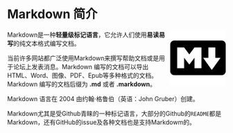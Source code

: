 # Markdown 简介

<img src="images/0-1.png" align="right" alt="Arduino logo"/>

Markdown是一种**轻量级标记语言**，它允许人们使用**易读易写**的纯文本格式编写文档。

当前许多网站都广泛使用Markdown来撰写帮助文档或是用于论坛上发表消息。Markdown 编写的文档可以导出HTML、Word、图像、PDF、Epub等多种格式的文档。Markdown 编写的文档后缀为 **.md** 或者 **.markdown**。

Markdown 语言在 2004 由约翰·格鲁伯（英语：John Gruber）创建。

Markdown尤其是受Github青睐的一种标记语言，大部分的Github的`README`都是Markdown，还有GitHub的issue及各种文档也是支持Markdowm的。
